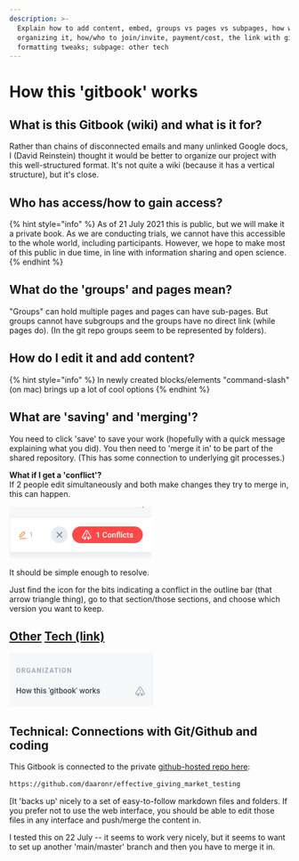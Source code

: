 ```yaml
---
description: >-
  Explain how to add content, embed, groups vs pages vs subpages, how we're
  organizing it, how/who to join/invite, payment/cost, the link with git/github,
  formatting tweaks; subpage: other tech
---
```


# How this 'gitbook' works

## What is this Gitbook \(wiki\) and what is it for?

Rather than chains of disconnected emails and many unlinked Google docs, I \(David Reinstein\) thought it would be better to organize our project with this well-structured format. It's not quite a wiki \(because it has a vertical structure\), but it's close.

## Who has access/how to gain access?

{% hint style="info" %}
As of 21 July 2021 this is public, but we will make it a private book. As we are conducting trials, we cannot have this accessible to the whole world, including participants. However, we hope to make most of this public in due time, in line with information sharing and open science.
{% endhint %}

## What do the 'groups' and pages mean?

"Groups" can hold multiple pages and pages can have sub-pages. But groups cannot have subgroups and the groups have no direct link \(while pages do\). \(In the git repo groups seem to be represented by folders\).

## How do I edit it and add content?

{% hint style="info" %}
In newly created blocks/elements "command-slash" \(on mac\) brings up a lot of cool options
{% endhint %}

## What are 'saving' and 'merging'?

You need to click 'save' to save your work \(hopefully with a quick message explaining what you did\). You then need to 'merge it in' to be part of the shared repository. \(This has some connection to underlying git processes.\)

**What if I get a 'conflict'?**  
If 2 people edit simultaneously and both make changes they try to merge in, this can happen.

![](../../.gitbook/assets/image%20%282%29.png)

It should be simple enough to resolve.

Just find the icon for the bits indicating a conflict in the outline bar \(that arrow triangle thing\), go to that section/those sections, and choose which version you want to keep.

## [Other](other-tech.md) [Tech \(link\)](other-tech.md)

![](../../.gitbook/assets/image%20%283%29.png)

## Technical: Connections with Git/Github and coding

This Gitbook is connected to the private [github-hosted repo here](https://github.com/daaronr/effective_giving_market_testing):

```bash
https://github.com/daaronr/effective_giving_market_testing
```



\[It 'backs up' nicely to a set of easy-to-follow markdown files and folders. If you prefer not to use the web interface, you should be able to edit those files in any interface and push/merge the content in.

I tested this on 22 July -- it seems to work very nicely, but it seems to want to set up another 'main/master' branch and then you have to merge it in.

